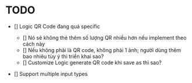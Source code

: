 # TODO

- [] Logic QR Code đang quá specific

  - [] Nó sẽ không thẻ thêm số lượng QR nhiều hơn nếu implement theo cách này
  - [] Nếu không phải là QR code, không phải 1 ảnh; người dùng thêm bao nhiêu tùy ý thì triển khai sao?
  - [] Customize Logic generate QR code khi save as thì sao?

- [] Support multiple input types
